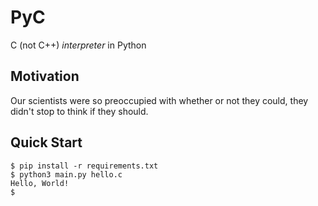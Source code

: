 # PyC
C (not C++) _interpreter_ in Python

## Motivation
Our scientists were so preoccupied with whether or not they could,
they didn't stop to think if they should.

## Quick Start
```console
$ pip install -r requirements.txt
$ python3 main.py hello.c
Hello, World!
$
```

